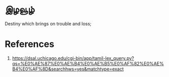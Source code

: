 # இழவூழ்
Destiny which brings on trouble and loss;


# References
1. https://dsal.uchicago.edu/cgi-bin/app/tamil-lex_query.py?qs=%E0%AE%87%E0%AE%B4%E0%AE%B5%E0%AF%82%E0%AE%B4%E0%AF%8D&searchhws=yes&matchtype=exact
